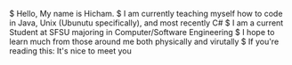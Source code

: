 $ Hello, My name is Hicham. 
$ I am currently teaching myself how to code in Java, Unix (Ubunutu specifically), and most recently C#
$ I am a current Student at SFSU majoring in Computer/Software Engineering
$ I hope to learn much from those around me both physically and virutally 
$ If you're reading this: It's nice to meet you
